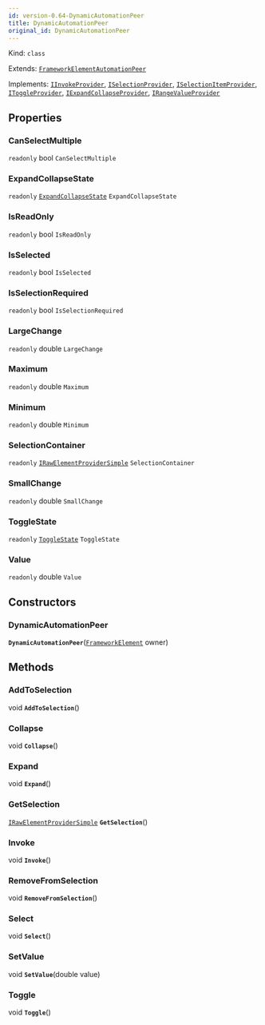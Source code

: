 ```yaml
---
id: version-0.64-DynamicAutomationPeer
title: DynamicAutomationPeer
original_id: DynamicAutomationPeer
---
```


Kind: `class`

Extends: [`FrameworkElementAutomationPeer`](https://docs.microsoft.com/uwp/api/Windows.UI.Xaml.Automation.Peers.FrameworkElementAutomationPeer)

Implements: [`IInvokeProvider`](https://docs.microsoft.com/uwp/api/Windows.UI.Xaml.Automation.Provider.IInvokeProvider), [`ISelectionProvider`](https://docs.microsoft.com/uwp/api/Windows.UI.Xaml.Automation.Provider.ISelectionProvider), [`ISelectionItemProvider`](https://docs.microsoft.com/uwp/api/Windows.UI.Xaml.Automation.Provider.ISelectionItemProvider), [`IToggleProvider`](https://docs.microsoft.com/uwp/api/Windows.UI.Xaml.Automation.Provider.IToggleProvider), [`IExpandCollapseProvider`](https://docs.microsoft.com/uwp/api/Windows.UI.Xaml.Automation.Provider.IExpandCollapseProvider), [`IRangeValueProvider`](https://docs.microsoft.com/uwp/api/Windows.UI.Xaml.Automation.Provider.IRangeValueProvider)

## Properties
### CanSelectMultiple
`readonly`  bool `CanSelectMultiple`

### ExpandCollapseState
`readonly`  [`ExpandCollapseState`](https://docs.microsoft.com/uwp/api/Windows.UI.Xaml.Automation.ExpandCollapseState) `ExpandCollapseState`

### IsReadOnly
`readonly`  bool `IsReadOnly`

### IsSelected
`readonly`  bool `IsSelected`

### IsSelectionRequired
`readonly`  bool `IsSelectionRequired`

### LargeChange
`readonly`  double `LargeChange`

### Maximum
`readonly`  double `Maximum`

### Minimum
`readonly`  double `Minimum`

### SelectionContainer
`readonly`  [`IRawElementProviderSimple`](https://docs.microsoft.com/uwp/api/Windows.UI.Xaml.Automation.Provider.IRawElementProviderSimple) `SelectionContainer`

### SmallChange
`readonly`  double `SmallChange`

### ToggleState
`readonly`  [`ToggleState`](https://docs.microsoft.com/uwp/api/Windows.UI.Xaml.Automation.ToggleState) `ToggleState`

### Value
`readonly`  double `Value`


## Constructors
### DynamicAutomationPeer
 **`DynamicAutomationPeer`**([`FrameworkElement`](https://docs.microsoft.com/uwp/api/Windows.UI.Xaml.FrameworkElement) owner)




## Methods
### AddToSelection
void **`AddToSelection`**()



### Collapse
void **`Collapse`**()



### Expand
void **`Expand`**()



### GetSelection
[`IRawElementProviderSimple`](https://docs.microsoft.com/uwp/api/Windows.UI.Xaml.Automation.Provider.IRawElementProviderSimple) **`GetSelection`**()



### Invoke
void **`Invoke`**()



### RemoveFromSelection
void **`RemoveFromSelection`**()



### Select
void **`Select`**()



### SetValue
void **`SetValue`**(double value)



### Toggle
void **`Toggle`**()




